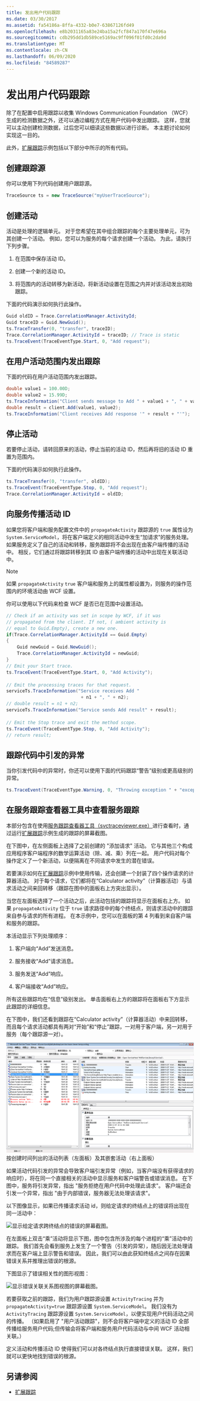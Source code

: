 ```yaml
---
title: 发出用户代码跟踪
ms.date: 03/30/2017
ms.assetid: fa54186a-8ffa-4332-b0e7-63867126fd49
ms.openlocfilehash: e8b2031165a83e24ba15a2fcf847a170f47e696a
ms.sourcegitcommit: cdb295dd1db589ce5169ac9ff096f01fd0c2da9d
ms.translationtype: MT
ms.contentlocale: zh-CN
ms.lasthandoff: 06/09/2020
ms.locfileid: "84589287"
---
```

# <a name="emitting-user-code-traces"></a>发出用户代码跟踪

除了在配置中启用跟踪以收集 Windows Communication Foundation （WCF）生成的检测数据之外，还可以通过编程方式在用户代码中发出跟踪。 这样，您就可以主动创建检测数据，过后您可以细读这些数据以进行诊断。 本主题讨论如何实现这一目的。

此外，[扩展跟踪](../../samples/extending-tracing.md)示例包括以下部分中所示的所有代码。

## <a name="creating-a-trace-source"></a>创建跟踪源

你可以使用下列代码创建用户跟踪源。

```csharp
TraceSource ts = new TraceSource("myUserTraceSource");
```

## <a name="creating-activities"></a>创建活动

活动是处理的逻辑单元。 对于您希望在其中组合跟踪的每个主要处理单元，可为其创建一个活动。 例如，您可以为服务的每个请求创建一个活动。 为此，请执行下列步骤。

1. 在范围中保存活动 ID。

2. 创建一个新的活动 ID。

3. 将范围内的活动转移为新活动，将新活动设置在范围之内并对该活动发出初始跟踪。

下面的代码演示如何执行此操作。

```csharp
Guid oldID = Trace.CorrelationManager.ActivityId;
Guid traceID = Guid.NewGuid();
ts.TraceTransfer(0, "transfer", traceID);
Trace.CorrelationManager.ActivityId = traceID; // Trace is static
ts.TraceEvent(TraceEventType.Start, 0, "Add request");
```

## <a name="emitting-traces-within-a-user-activity"></a>在用户活动范围内发出跟踪

下面的代码在用户活动范围内发出跟踪。

```csharp
double value1 = 100.00D;
double value2 = 15.99D;
ts.TraceInformation("Client sends message to Add " + value1 + ", " + value2);
double result = client.Add(value1, value2);
ts.TraceInformation("Client receives Add response '" + result + "'");
```

## <a name="stopping-the-activities"></a>停止活动

若要停止活动，请转回原来的活动，停止当前的活动 ID，然后再将旧的活动 ID 重置为范围内。

下面的代码演示如何执行此操作。

```csharp
ts.TraceTransfer(0, "transfer", oldID);
ts.TraceEvent(TraceEventType.Stop, 0, "Add request");
Trace.CorrelationManager.ActivityId = oldID;
```

## <a name="propagating-the-activity-id-to-a-service"></a>向服务传播活动 ID

如果您将客户端和服务配置文件中的 `propagateActivity` 跟踪源的 `true` 属性设为 `System.ServiceModel`，将在客户端定义的相同活动中发生“加请求”的服务处理。 如果服务定义了自己的活动和转移，服务跟踪将不会出现在由客户端传播的活动中。 相反，它们通过将跟踪转移到其 ID 由客户端传播的活动中出现在关联活动中。

> [!NOTE]
> 如果 `propagateActivity` `true` 客户端和服务上的属性都设置为，则服务的操作范围内的环境活动由 WCF 设置。

你可以使用以下代码来检查 WCF 是否已在范围中设置活动。

```csharp
// Check if an activity was set in scope by WCF, if it was
// propagated from the client. If not, ( ambient activity is
// equal to Guid.Empty), create a new one.
if(Trace.CorrelationManager.ActivityId == Guid.Empty)
{
    Guid newGuid = Guid.NewGuid();
    Trace.CorrelationManager.ActivityId = newGuid;
}
// Emit your Start trace.
ts.TraceEvent(TraceEventType.Start, 0, "Add Activity");

// Emit the processing traces for that request.
serviceTs.TraceInformation("Service receives Add "
                            + n1 + ", " + n2);
// double result = n1 + n2;
serviceTs.TraceInformation("Service sends Add result" + result);

// Emit the Stop trace and exit the method scope.
ts.TraceEvent(TraceEventType.Stop, 0, "Add Activity");
// return result;
```

## <a name="tracing-exceptions-thrown-in-code"></a>跟踪代码中引发的异常

当你引发代码中的异常时，你还可以使用下面的代码跟踪“警告”级别或更高级别的异常。

```csharp
ts.TraceEvent(TraceEventType.Warning, 0, "Throwing exception " + "exceptionMessage");
```

## <a name="viewing-user-traces-in-the-service-trace-viewer-tool"></a>在服务跟踪查看器工具中查看服务跟踪

本部分包含在使用[服务跟踪查看器工具（svctraceviewer.exe）](../../service-trace-viewer-tool-svctraceviewer-exe.md)进行查看时，通过运行[扩展跟踪](../../samples/extending-tracing.md)示例生成的跟踪的屏幕截图。

在下图中，在左侧面板上选择了之前创建的 "添加请求" 活动。 它与其他三个构成应用程序客户端程序的数学运算活动（除、减、乘）列在一起。 用户代码对每个操作定义了一个新活动，以便隔离在不同请求中发生的潜在错误。

若要演示如何在[扩展跟踪](../../samples/extending-tracing.md)示例中使用传输，还会创建一个封装了四个操作请求的计算器活动。 对于每个请求，它们都将在“Calculator activity”（计算器活动）与请求活动之间来回转移（跟踪在图中的面板右上方突出显示）。

当您在左面板选择了一个活动之后，此活动包括的跟踪将显示在面板右上方。 如果 `propagateActivity` 位于 `true` 请求路径中的每个终结点，则请求活动中的跟踪来自参与请求的所有进程。 在本示例中，您可以在面板的第 4 列看到来自客户端和服务的跟踪。

本活动显示下列处理顺序：

1. 客户端向“Add”发送消息。

2. 服务接收“Add”请求消息。

3. 服务发送“Add”响应。

4. 客户端接收“Add”响应。

所有这些跟踪均在“信息”级别发出。 单击面板右上方的跟踪将在面板右下方显示此跟踪的详细信息。

在下图中，我们还看到跟踪在“Calculator activity”（计算器活动）中来回转移，而且每个请求活动都具有两对“开始”和“停止”跟踪，一对用于客户端，另一对用于服务（每个跟踪源一对）。

![跟踪查看器：发出用户&#45;代码跟踪](media/242c9358-475a-4baf-83f3-4227aa942fcd.gif "242c9358-475a-4baf-83f3-4227aa942fcd")按创建时间列出的活动列表（左面板）及其嵌套活动（右上面板）

如果活动代码引发的异常会导致客户端引发异常（例如，当客户端没有获得请求的响应时），将在同一个直接相关的活动中显示服务和客户端警告或错误消息。 在下图中，服务将引发异常，指出 "服务拒绝在用户代码中处理此请求"。 客户端还会引发一个异常，指出 "由于内部错误，服务器无法处理该请求"。

以下图像显示，如果已传播请求活动 id，则给定请求的终结点上的错误将出现在同一活动中：

![显示给定请求跨终结点的错误的屏幕截图。](./media/emitting-user-code-traces/trace-viewer-endpoint-errors.gif)

在左面板上双击“乘”活动将显示下图，图中包含所涉及的每个进程的“乘”活动中的跟踪。 我们首先会看到服务上发生了一个警告（引发的异常），随后因无法处理请求而在客户端上显示警告和错误。 因此，我们可以由此获知终结点之间存在因果错误关系并推理出错误的根源。

下图显示了错误相关性的图形视图：

![显示错误关联关系图视图的屏幕截图。](./media/emitting-user-code-traces/trace-viewer-error-correlation.gif)

若要获取之前的跟踪，我们为用户跟踪源设置 `ActivityTracing` 并为 `propagateActivity=true` 跟踪源设置 `System.ServiceModel`。 我们没有为 `ActivityTracing` 跟踪源设置 `System.ServiceModel`，以便实现用户代码活动之间的传播。 （如果启用了 "用户活动跟踪"，则不会将客户端中定义的活动 ID 全部传播给服务用户代码;但传输会将客户端和服务用户代码活动与中间 WCF 活动相关联。）

定义活动和传播活动 ID 使得我们可以对各终结点执行直接错误关联。 这样，我们就可以更快地找到错误的根源。

## <a name="see-also"></a>另请参阅

- [扩展跟踪](../../samples/extending-tracing.md)
